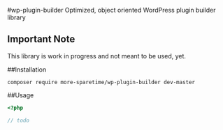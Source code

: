#wp-plugin-builder
Optimized, object oriented WordPress plugin builder library

## Important Note
This library is work in progress and not meant to be used, yet.

##Installation
```shell
composer require more-sparetime/wp-plugin-builder dev-master
```

##Usage
```php
<?php

// todo